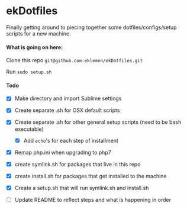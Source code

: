 # ekDotfiles

Finally getting around to piecing together some dotfiles/configs/setup scripts for a new machine.

#### What is going on here:

Clone this repo `git@github.com:eklemen/ekDotfiles.git`

Run `sudo setup.sh`


#### Todo

- [x] Make directory and import Sublime settings
- [x] Create separate .sh for OSX default scripts
- [x] Create separate .sh for other general setup scripts (need to be bash executable)
  - [x] Add `echo`'s for each step of installment
- [x] Remap php.ini when upgrading to php7
- [x] create symlink.sh for packages that live in this repo
- [x] create install.sh for packages that get installed to the machine
- [x] Create a setup.sh that will run symlink.sh and install.sh
- [ ] Update README to reflect steps and what is happening in order

